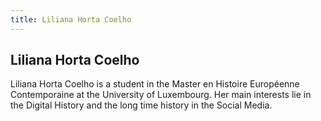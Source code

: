 ```yaml
---
title: Liliana Horta Coelho
---
```


Liliana Horta Coelho
---
Liliana Horta Coelho is a student in the Master en Histoire Européenne Contemporaine at the University of Luxembourg. Her main interests lie in the Digital History and the long time history in the Social Media. 
